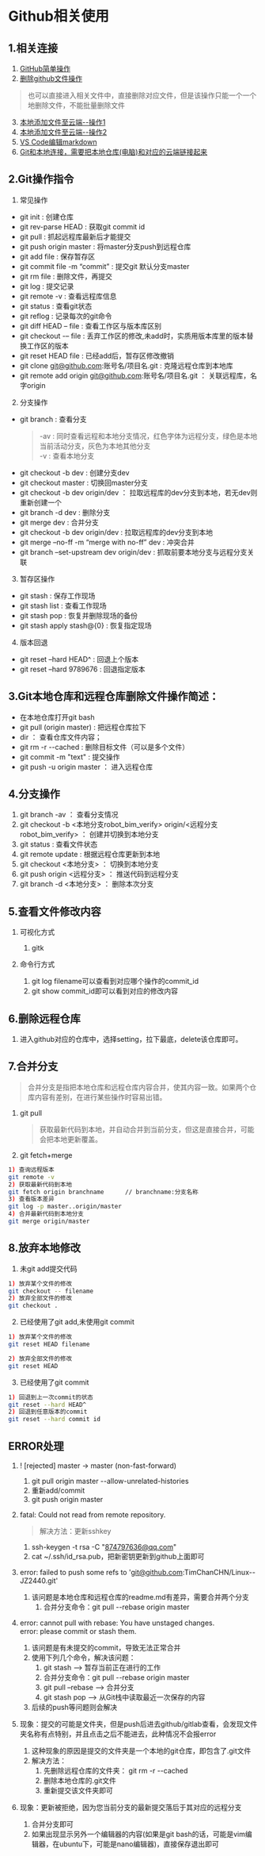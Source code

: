 # Github相关使用
## 1.相关连接

1. [GitHub简单操作](https://www.bootcss.com/p/git-guide/)
1. [删除github文件操作](https://blog.csdn.net/weixin_43976903/article/details/86630862)
> 也可以直接进入相关文件中，直接删除对应文件，但是该操作只能一个一个地删除文件，不能批量删除文件
3. [本地添加文件至云端--操作1](https://jingyan.baidu.com/article/9989c746e35eedf648ecfe8c.html)
4. [本地添加文件至云端--操作2](https://blog.csdn.net/tangxiujiang/article/details/80463325)
5. [VS Code编辑markdown](https://www.cnblogs.com/shawWey/p/8931697.html)  
6. [Git和本地连接，需要把本地仓库(电脑)和对应的云端链接起来](https://blog.csdn.net/haochaoguo1988/article/details/82662475)

## 2.Git操作指令
1. 常见操作
- git init                       :  创建仓库
- git rev-parse HEAD             :  获取git commit id
- git pull                       :  抓起远程库最新后才能提交
- git push origin master         :  将master分支push到远程仓库
- git add file                   :  保存暂存区
- git commit file -m “commit”    :  提交git 默认分支master
- git rm file                    :  删除文件，再提交
- git log                        :  提交记录
- git remote -v                  :  查看远程库信息
- git status                     :  查看git状态
- git reflog                     :  记录每次的git命令
- git diff HEAD – file           :  查看工作区与版本库区别
- git checkout -– file           :  丢弃工作区的修改,未add时，实质用版本库里的版本替换工作区的版本
- git reset HEAD file            :  已经add后，暂存区修改撤销
- git clone git@github.com:账号名/项目名.git                      :  克隆远程仓库到本地库
- git remote add origin git@github.com:账号名/项目名.git          ： 关联远程库，名字origin
2. 分支操作
- git branch                     :  查看分支
   > -av                         :  同时查看远程和本地分支情况，红色字体为远程分支，绿色是本地当前活动分支，灰色为本地其他分支  
   > -v                          :  查看本地分支
- git checkout -b dev            :  创建分支dev
- git checkout master            :  切换回master分支
- git checkout -b dev origin/dev ： 拉取远程库的dev分支到本地，若无dev则重新创建一个 
- git branch -d dev              :  删除分支
- git merge dev                  :  合并分支
- git checkout -b dev origin/dev :  拉取远程库的dev分支到本地
- git merge –no-ff -m “merge with no-ff” dev                   :  冲突合并
- git branch –set-upstream dev origin/dev                      :  抓取前要本地分支与远程分支关联
3. 暂存区操作
- git stash                      :  保存工作现场  
- git stash list                 :  查看工作现场
- git stash pop                  :  恢复并删除现场的备份
- git stash apply stash@{0}      :  恢复指定现场
4. 版本回退
- git reset –hard HEAD^          :  回退上个版本
- git reset –hard 9789676        :  回退指定版本

## 3.Git本地仓库和远程仓库删除文件操作简述：
- 在本地仓库打开git bash
- git pull (origin master)  :  把远程仓库拉下
- dir                     ：  查看仓库文件内容；
- git rm -r --cached <file>:  删除目标文件（可以是多个文件）
- git commit -m "text"    :   提交操作
- git push -u origin master  ：  进入远程仓库  

## 4.分支操作
1. git branch -av	           ：	查看分支情况
2. git checkout -b <本地分支robot_bim_verify> origin/<远程分支robot_bim_verify>		：		创建并切换到本地分支
3. git status 		           :	查看文件状态
4. git remote update	       :	根据远程仓库更新到本地
5. git checkout <本地分支>	    ：	 切换到本地分支
6. git push origin <远程分支>	：	 推送代码到远程分支
7. git branch -d <本地分支>	    ：	 删除本次分支

## 5.查看文件修改内容
1. 可视化方式
   1. gitk

2. 命令行方式
   1. git log filename可以查看到对应哪个操作的commit_id
   2. git show commit_id即可以看到对应的修改内容

## 6.删除远程仓库
1. 进入github对应的仓库中，选择setting，拉下最底，delete该仓库即可。

## 7.合并分支
> 合并分支是指把本地仓库和远程仓库内容合并，使其内容一致。如果两个仓库内容有差别，在进行某些操作时容易出错。
1. git pull
   > 获取最新代码到本地，并自动合并到当前分支，但这是直接合并，可能会把本地更新覆盖。

2. git fetch+merge
```bash
1) 查询远程版本
git remote -v
2) 获取最新代码到本地
git fetch origin branchname      // branchname:分支名称
3) 查看版本差异
git log -p master..origin/master
4) 合并最新代码到本地分支
git merge origin/master

```

## 8.放弃本地修改
1. 未git add提交代码
```bash
1) 放弃某个文件的修改
git checkout -- filename
2) 放弃全部文件的修改
git checkout .
```

2. 已经使用了git add,未使用git commit
```bash
1) 放弃某个文件的修改
git reset HEAD filename

2) 放弃全部文件的修改
git reset HEAD 
```

3. 已经使用了git commit
```bash
1) 回退到上一次commit的状态
git reset --hard HEAD^
2) 回退到任意版本的commit
git reset --hard commit id
```

## ERROR处理
1. ! [rejected] master -> master (non-fast-forward)
   1. git pull origin master --allow-unrelated-histories
   2. 重新add/commit
   3. git push origin master
   
2. fatal: Could not read from remote repository.
   > 解决方法：更新sshkey  
   1. ssh-keygen -t rsa -C "874797636@qq.com"
   2. cat ~/.ssh/id_rsa.pub，把新密钥更新到github上面即可

3. error: failed to push some refs to 'git@github.com:TimChanCHN/Linux--JZ2440.git'
   1. 该问题是本地仓库和远程仓库的readme.md有差异，需要合并两个分支
      1. 合并分支命令：git pull --rebase origin master

4. error: cannot pull with rebase: You have unstaged changes.  
   error: please commit or stash them.
   1. 该问题是有未提交的commit，导致无法正常合并
   2. 使用下列几个命令，解决该问题：
      1. git stash     --> 暂存当前正在进行的工作
      2. 合并分支命令：git pull --rebase origin master
      3. git pull –rebase     -->   合并分支
      4. git stash pop     -->      从Git栈中读取最近一次保存的内容
   3. 后续的push等问题则会解决

5. 现象：提交的可能是文件夹，但是push后进去github/gitlab查看，会发现文件夹名称有点特别，并且点击之后不能进去，此种情况不会报error
   1. 这种现象的原因是提交的文件夹是一个本地的git仓库，即包含了.git文件
   2. 解决方法：
      1. 先删除远程仓库的文件夹： git rm -r --cached
      2. 删除本地仓库的.git文件
      3. 重新提交该文件夹即可

6. 现象：更新被拒绝，因为您当前分支的最新提交落后于其对应的远程分支
   1. 合并分支即可
   2. 如果出现显示另外一个编辑器的内容(如果是git bash的话，可能是vim编辑器，在ubuntu下，可能是nano编辑器)，直接保存退出即可
